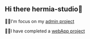 ## Hi there hermia-studio👋
👩‍💻I'm focus on my [admin project](https://github.com/hermia-studio/admin-vue)

🙋‍♀️I have completed a [webApp project](https://github.com/hermia-studio/shop-webapp-server)
<!--

**Here are some ideas to get you started:**

🙋‍♀️ A short introduction - what is your organization all about?
🌈 Contribution guidelines - how can the community get involved?
👩‍💻 Useful resources - where can the community find your docs? Is there anything else the community should know?
🍿 Fun facts - what does your team eat for breakfast?
🧙 Remember, you can do mighty things with the power of [Markdown](https://docs.github.com/github/writing-on-github/getting-started-with-writing-and-formatting-on-github/basic-writing-and-formatting-syntax)
-->

